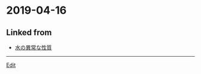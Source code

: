# 2019-04-16

## Linked from

* [水の異常な性質](水の異常な性質.md)


----
[Edit](https://github.com/vitroid/vitroid.github.io/edit/master/MD/2019-04-16.md)
